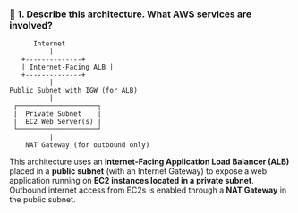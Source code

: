 ### 🔹 1. Describe this architecture. What AWS services are involved?


          Internet
              |
       +--------------+
       | Internet-Facing ALB |
       +--------------+
              |
    Public Subnet with IGW (for ALB)
              |
     ┌────────────────────┐
     |  Private Subnet    |
     |  EC2 Web Server(s) |
     └────────────────────┘
              |
        NAT Gateway (for outbound only)



This architecture uses an **Internet-Facing Application Load Balancer (ALB)** placed in a **public subnet** (with an Internet Gateway) to expose a web application running on **EC2 instances located in a private subnet**. Outbound internet access from EC2s is enabled through a **NAT Gateway** in the public subnet.
